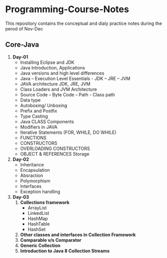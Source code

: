 # Programming-Course-Notes
 This  repository contains the conceptual and dialy practice notes during the perod of Nov-Dec

## Core-Java
1. **Day-01**
    * Installing Eclipse and JDK
    * Java Introduction, Applications  
    * Java versions and high level differences 
    * Java – Execution Level Essentials - JDK – JRE – JVM
    * JAVA architecture JDK, JRE, JVM
    * Class Loaders and JVM Architecture
    * Source Code – Byte Code – Path - Class path
    * Data type
    * Autoboxing/ Unboxing
    * Prefix and Postfix 
    * Type Casting 
    * Java CLASS Components
    * Modifiers in JAVA
    * Iterative Statements (FOR, WHILE, DO WHILE)
    * FUNCTIONS
    * CONSTRUCTORS
    * OVERLOADING CONSTRUCTORS 
    * OBJECT & REFERENCES Storage
2. **Day-02**
    * Inheritance
    * Encapsulation
    * Absraction 
    * Polymorphism
    * Interfaces
    * Exception handling
3. **Day-03**
    1. **Collections framework**
        * ArrayList
        * LinkedList
        * HashMap
        * HashTable
        * HashSet
    2. **Other classes and interfaces in Collection Framework**
    3. **Comparable v/s Comparator**
    4. **Generic Collection**
    5. **Introduction to Java 8 Collection Streams**